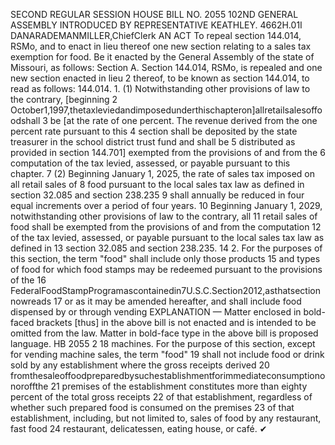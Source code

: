 SECOND REGULAR SESSION
HOUSE BILL NO. 2055
102ND GENERAL ASSEMBLY
INTRODUCED BY REPRESENTATIVE KEATHLEY.
4662H.01I DANARADEMANMILLER,ChiefClerk
AN ACT
To repeal section 144.014, RSMo, and to enact in lieu thereof one new section relating to a
sales tax exemption for food.
Be it enacted by the General Assembly of the state of Missouri, as follows:
Section A. Section 144.014, RSMo, is repealed and one new section enacted in lieu
2 thereof, to be known as section 144.014, to read as follows:
144.014. 1. (1) Notwithstanding other provisions of law to the contrary, [beginning
2 October1,1997,thetaxleviedandimposedunderthischapteron]allretailsalesoffoodshall
3 be [at the rate of one percent. The revenue derived from the one percent rate pursuant to this
4 section shall be deposited by the state treasurer in the school district trust fund and shall be
5 distributed as provided in section 144.701] exempted from the provisions of and from the
6 computation of the tax levied, assessed, or payable pursuant to this chapter.
7 (2) Beginning January 1, 2025, the rate of sales tax imposed on all retail sales of
8 food pursuant to the local sales tax law as defined in section 32.085 and section 238.235
9 shall annually be reduced in four equal increments over a period of four years.
10 Beginning January 1, 2029, notwithstanding other provisions of law to the contrary, all
11 retail sales of food shall be exempted from the provisions of and from the computation
12 of the tax levied, assessed, or payable pursuant to the local sales tax law as defined in
13 section 32.085 and section 238.235.
14 2. For the purposes of this section, the term "food" shall include only those products
15 and types of food for which food stamps may be redeemed pursuant to the provisions of the
16 FederalFoodStampProgramascontainedin7U.S.C.Section2012,asthatsectionnowreads
17 or as it may be amended hereafter, and shall include food dispensed by or through vending
EXPLANATION — Matter enclosed in bold-faced brackets [thus] in the above bill is not enacted and is
intended to be omitted from the law. Matter in bold-face type in the above bill is proposed language.
HB 2055 2
18 machines. For the purpose of this section, except for vending machine sales, the term "food"
19 shall not include food or drink sold by any establishment where the gross receipts derived
20 fromthesaleoffoodpreparedbysuchestablishmentforimmediateconsumptiononoroffthe
21 premises of the establishment constitutes more than eighty percent of the total gross receipts
22 of that establishment, regardless of whether such prepared food is consumed on the premises
23 of that establishment, including, but not limited to, sales of food by any restaurant, fast food
24 restaurant, delicatessen, eating house, or café.
✔